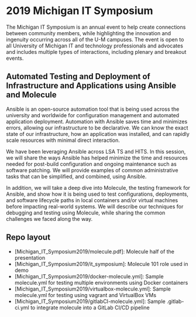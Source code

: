 # 2019 Michigan IT Symposium

The Michigan IT Symposium is an annual event to help create connections between community members, while highlighting the innovation and ingenuity occurring across all of the U-M campuses. The event is open to all University of Michigan IT and technology professionals and advocates and includes multiple types of interactions, including plenary and breakout events.

## Automated Testing and Deployment of Infrastructure and Applications using Ansible and Molecule
Ansible is an open-source automation tool that is being used across the university and worldwide for configuration management and automated application deployment. Automation with Ansible saves time and minimizes errors, allowing our infrastructure to be declarative. We can know the exact state of our infrastructure, how an application was installed, and can rapidly scale resources with minimal direct interaction.

We have been leveraging Ansible across LSA TS and HITS. In this session, we will share the ways Ansible has helped minimize the time and resources needed for post-build configuration and ongoing maintenance such as software patching. We will provide examples of common administrative tasks that can be simplified, and combined, using Ansible.

In addition, we will take a deep dive into Molecule, the testing framework for Ansible, and show how it is being used to test configurations, deployments, and software lifecycle paths in local containers and/or virtual machines before impacting real-world systems. We will describe our techniques for debugging and testing using Molecule, while sharing the common challenges we faced along the way.

## Repo layout
* [Michigan_IT_Symposium2019/molecule.pdf]: Molecule half of the presentation
* [Michigan_IT_Symposium2019/it_symposium]: Molecule 101 role used in demo
* [Michigan_IT_Symposium2019/docker-molecule.yml]: Sample molecule.yml for testing multiple environments using Docker containers
* [Michigan_IT_Symposium2019/virtualbox-molecule.yml]: Sample molecule.yml for testing using vagrant and VirtualBox VMs
* [Michigan_IT_Symposium2019/gitlabCI-molecule.yml]: Sample .gitlab-ci.yml to integrate molecule into a GitLab CI/CD pipeline
